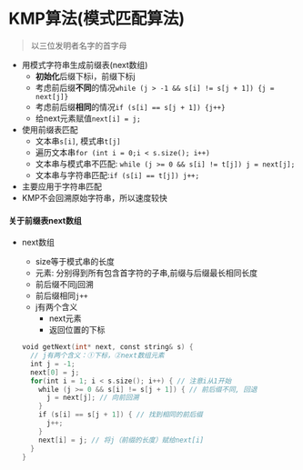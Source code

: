 # KMP算法(模式匹配算法)

> 以三位发明者名字的首字母

- 用模式字符串生成前缀表(next数组)
  - **初始化**后缀下标i，前缀下标j
  - 考虑前后缀**不同**的情况`while (j > -1 && s[i] != s[j + 1]) {j = next[j]}`
  - 考虑前后缀**相同**的情况`if (s[i] == s[j + 1]) {j++}`
  - 给next元素赋值`next[i] = j;`
- 使用前缀表匹配
  - 文本串`s[i]`, 模式串`t[j]`
  - 遍历文本串`for (int i = 0;i < s.size(); i++)`
  - 文本串与模式串不匹配: `while (j >= 0 && s[i] != t[j]) j = next[j];`
  - 文本串与字符串匹配:`if (s[i] == t[j]) j++;`
- 主要应用于字符串匹配
- KMP不会回溯原始字符串，所以速度较快

#### 关于前缀表next数组

- next数组
  - size等于模式串的长度
  - 元素: 分别得到所有包含首字符的子串,前缀与后缀最长相同长度
  - 前后缀不同j回溯
  - 前后缀相同`j++`
  - j有两个含义
    - next元素
    - 返回位置的下标

  ```c++
  void getNext(int* next, const string& s) {
    // j有两个含义：①下标，②next数组元素
    int j = -1;
    next[0] = j;
    for(int i = 1; i < s.size(); i++) { // 注意i从1开始
      while (j >= 0 && s[i] != s[j + 1]) { // 前后缀不同, 回退
        j = next[j]; // 向前回溯
      }
      if (s[i] == s[j + 1]) { // 找到相同的前后缀
        j++;
      }
      next[i] = j; // 将j（前缀的长度）赋给next[i]
    }
  }
  ```